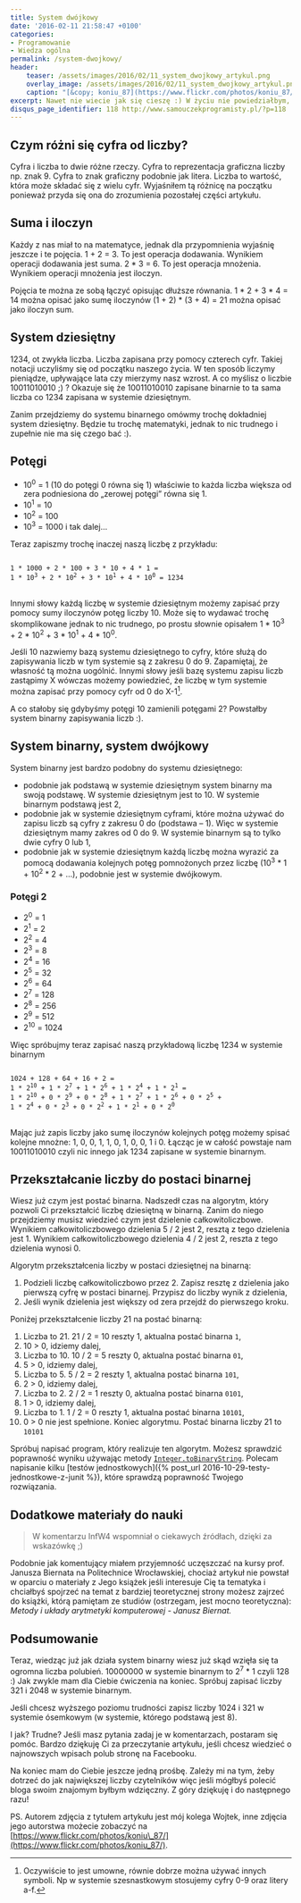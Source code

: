 ```yaml
---
title: System dwójkowy
date: '2016-02-11 21:58:47 +0100'
categories:
- Programowanie
- Wiedza ogólna
permalink: /system-dwojkowy/
header:
    teaser: /assets/images/2016/02/11_system_dwojkowy_artykul.png
    overlay_image: /assets/images/2016/02/11_system_dwojkowy_artykul.png
    caption: "[&copy; koniu_87](https://www.flickr.com/photos/koniu_87/)"
excerpt: Nawet nie wiecie jak się cieszę :) W życiu nie powiedziałbym, że w tak krótkim czasie uda się zebrać 10000000 polubień na Facebooku! Świętujemy z fanfarami :) Z okazji okrągłej liczby króciutki artykuł o innej notacji zapisywania liczb. Dzisiaj dowiemy się czym jest system dwójkowy. Po przeczytaniu artykułu zrozumiecie dlaczego 1024 to okrągła liczba dla programistów ;)
disqus_page_identifier: 118 http://www.samouczekprogramisty.pl/?p=118
---
```


## Czym różni się cyfra od liczby?

Cyfra i liczba to dwie różne rzeczy. Cyfra to reprezentacja graficzna liczby np. znak 9. Cyfra to znak graficzny podobnie jak litera. Liczba to wartość, która może składać się z wielu cyfr. Wyjaśniłem tą różnicę na początku ponieważ przyda się ona do zrozumienia pozostałej części artykułu.

## Suma i iloczyn

Każdy z nas miał to na matematyce, jednak dla przypomnienia wyjaśnię jeszcze i te pojęcia. 1 + 2 = 3. To jest operacja dodawania. Wynikiem operacji dodawania jest suma.
2 \* 3 = 6. To jest operacja mnożenia. Wynikiem operacji mnożenia jest iloczyn.

Pojęcia te można ze sobą łączyć opisując dłuższe równania.
1 \* 2 + 3 \* 4 = 14 można opisać jako sumę iloczynów
(1 + 2) \* (3 + 4) = 21 można opisać jako iloczyn sum.

## System dziesiętny

1234, ot zwykła liczba. Liczba zapisana przy pomocy czterech cyfr. Takiej notacji uczyliśmy się od początku naszego życia. W ten sposób liczymy pieniądze, upływające lata czy mierzymy nasz wzrost. A co myślisz o liczbie 10011010010 ;) ? Okazuje się że 10011010010 zapisane binarnie to ta sama liczba co 1234 zapisana w systemie dziesiętnym.

Zanim przejdziemy do systemu binarnego omówmy trochę dokładniej system dziesiętny. Będzie tu trochę matematyki, jednak to nic trudnego i zupełnie nie ma się czego bać :).

## Potęgi

- 10<sup>0</sup> = 1 (10 do potęgi 0 równa się 1) właściwie to każda liczba większa od zera podniesiona do „zerowej potęgi” równa się 1.
- 10<sup>1</sup> = 10
- 10<sup>2</sup> = 100
- 10<sup>3</sup> = 1000
i tak dalej...

Teraz zapiszmy trochę inaczej naszą liczbę z przykładu:
<div class="highlight">
<pre class="highlight">
<code>
1 * 1000 + 2 * 100 + 3 * 10 + 4 * 1 =
1 * 10<sup>3</sup> + 2 * 10<sup>2</sup> + 3 * 10<sup>1</sup> + 4 * 10<sup>0</sup> = 1234
</code>
</pre>
</div>

Innymi słowy każdą liczbę w systemie dziesiętnym możemy zapisać przy pomocy sumy iloczynów potęg liczby 10. Może się to wydawać trochę skomplikowane jednak to nic trudnego, po prostu słownie opisałem 1 \* 10<sup>3</sup> + 2 \* 10<sup>2</sup> + 3 \* 10<sup>1</sup> + 4 \* 10<sup>0</sup>.

Jeśli 10 nazwiemy bazą systemu dziesiętnego to cyfry, które służą do zapisywania liczb w tym systemie są z zakresu 0 do 9. Zapamiętaj, że własność tą można uogólnić. Innymi słowy jeśli bazę systemu zapisu liczb zastąpimy X wówczas możemy powiedzieć, że liczbę w tym systemie można zapisać przy pomocy cyfr od 0 do X-1[^umowa].

[^umowa]: Oczywiście to jest umowne, równie dobrze można używać innych symboli. Np w systemie szesnastkowym stosujemy cyfry 0-9 oraz litery a-f.

A co stałoby się gdybyśmy potęgi 10 zamienili potęgami 2? Powstałby system binarny zapisywania liczb :).

## System binarny, system dwójkowy

System binarny jest bardzo podobny do systemu dziesiętnego:
- podobnie jak podstawą w systemie dziesiętnym system binarny ma swoją podstawę. W systemie dziesiętnym jest to 10. W systemie binarnym podstawą jest 2,
- podobnie jak w systemie dziesiętnym cyframi, które można używać do zapisu liczb są cyfry z zakresu 0 do (podstawa – 1). Więc w systemie dziesiętnym mamy zakres od 0 do 9. W systemie binarnym są to tylko dwie cyfry 0 lub 1,
- podobnie jak w systemie dziesiętnym każdą liczbę można wyrazić za pomocą dodawania kolejnych potęg pomnożonych przez liczbę (10<sup>3</sup> \* 1 + 10<sup>2</sup> \* 2 + …), podobnie jest w systemie dwójkowym.

### Potęgi 2

- 2<sup>0</sup> = 1
- 2<sup>1</sup> = 2
- 2<sup>2</sup> = 4
- 2<sup>3</sup> = 8
- 2<sup>4</sup> = 16
- 2<sup>5</sup> = 32
- 2<sup>6</sup> = 64
- 2<sup>7</sup> = 128
- 2<sup>8</sup> = 256
- 2<sup>9</sup> = 512
- 2<sup>10</sup> = 1024

Więc spróbujmy teraz zapisać naszą przykładową liczbę 1234 w systemie binarnym

<div class="highlight">
<pre class="highlight">
<code>
1024 + 128 + 64 + 16 + 2 =
1 * 2<sup>10</sup> + 1 * 2<sup>7</sup> + 1 * 2<sup>6</sup> + 1 * 2<sup>4</sup> + 1 * 2<sup>1</sup> =
1 * 2<sup>10</sup> + 0 * 2<sup>9</sup> + 0 * 2<sup>8</sup> + 1 * 2<sup>7</sup> + 1 * 2<sup>6</sup> + 0 * 2<sup>5</sup> +
1 * 2<sup>4</sup> + 0 * 2<sup>3</sup> + 0 * 2<sup>2</sup> + 1 * 2<sup>1</sup> + 0 * 2<sup>0</sup>
</code>
</pre>
</div>

Mając już zapis liczby jako sumę iloczynów kolejnych potęg możemy spisać kolejne mnożne: 1, 0, 0, 1, 1, 0, 1, 0, 0, 1 i 0. Łącząc je w całość powstaje nam 10011010010 czyli nic innego jak 1234 zapisane w systemie binarnym.

## Przekształcanie liczby do postaci binarnej

Wiesz już czym jest postać binarna. Nadszedł czas na algorytm, który pozwoli Ci przekształcić liczbę dziesiętną w binarną. Zanim do niego przejdziemy musisz wiedzieć czym jest dzielenie całkowitoliczbowe. Wynikiem całkowitoliczbowego dzielenia 5 / 2  jest 2, resztą z tego dzielenia jest 1. Wynikiem całkowitoliczbowego dzielenia 4 / 2 jest 2, reszta z tego dzielenia wynosi 0.

Algorytm przekształcenia liczby w postaci dziesiętnej na binarną:

1. Podzieli liczbę całkowitoliczbowo przez 2. Zapisz resztę z dzielenia jako pierwszą cyfrę w postaci binarnej. Przypisz do liczby wynik z dzielenia,
2. Jeśli wynik dzielenia jest większy od zera przejdź do pierwszego kroku.

Poniżej przekształcenie liczby 21 na postać binarną:

1. Liczba to 21. 21 / 2 = 10 reszty 1, aktualna postać binarna `1`,
2. 10 > 0, idziemy dalej,
3. Liczba to 10. 10 / 2 = 5 reszty 0, aktualna postać binarna `01`,
4. 5 > 0, idziemy dalej,
5. Liczba to 5. 5 / 2 = 2 reszty 1, aktualna postać binarna `101`,
6. 2 > 0, idziemy dalej,
7. Liczba to 2. 2 / 2 = 1 reszty 0, aktualna postać binarna `0101`,
8. 1 > 0, idziemy dalej,
9. Liczba to 1. 1 / 2 = 0 reszty 1, aktualna postać binarna `10101`,
10. 0 > 0 nie jest spełnione. Koniec algorytmu. Postać binarna liczby 21 to `10101`

Spróbuj napisać program, który realizuje ten algorytm. Możesz sprawdzić poprawność wyniku używając metody [`Integer.toBinaryString`](https://docs.oracle.com/javase/9/docs/api/java/lang/Integer.html#toBinaryString-int-). Polecam napisanie kilku [testów jednostkowych]({% post_url 2016-10-29-testy-jednostkowe-z-junit %}), które sprawdzą poprawność Twojego rozwiązania.

## Dodatkowe materiały do nauki

> W komentarzu InfW4 wspomniał o ciekawych źródłach, dzięki za wskazówkę ;)

Podobnie jak komentujący miałem przyjemność uczęszczać na kursy prof. Janusza Biernata na Politechnice Wrocławskiej, chociaż artykuł nie powstał w oparciu o materiały z Jego książek jeśli interesuje Cię ta tematyka i chciałbyś spojrzeć na temat z bardziej teoretycznej strony możesz zajrzeć do książki, którą pamiętam ze studiów (ostrzegam, jest mocno teoretyczna): _Metody i układy arytmetyki komputerowej - Janusz Biernat._

## Podsumowanie

Teraz, wiedząc już jak działa system binarny wiesz już skąd wzięła się ta ogromna liczba polubień. 10000000 w systemie binarnym to 2<sup>7</sup> \* 1 czyli 128 :) Jak zwykle mam dla Ciebie ćwiczenia na koniec. Spróbuj zapisać liczby 321 i 2048 w systemie binarnym.

Jeśli chcesz wyższego poziomu trudności zapisz liczby 1024 i 321 w systemie ósemkowym (w systemie, którego podstawą jest 8).

I jak? Trudne? Jeśli masz pytania zadaj je w komentarzach, postaram się pomóc. Bardzo dziękuję Ci za przeczytanie artykułu, jeśli chcesz wiedzieć o najnowszych wpisach polub stronę na Facebooku.

Na koniec mam do Ciebie jeszcze jedną prośbę. Zależy mi na tym, żeby dotrzeć do jak największej liczby czytelników więc jeśli mógłbyś polecić bloga swoim znajomym byłbym wdzięczny. Z góry dziękuję i do następnego razu!

PS. Autorem zdjęcia z tytułem artykułu jest mój kolega Wojtek, inne zdjęcia jego autorstwa możecie zobaczyć na [https://www.flickr.com/photos/koniu\_87/](https://www.flickr.com/photos/koniu_87/).
